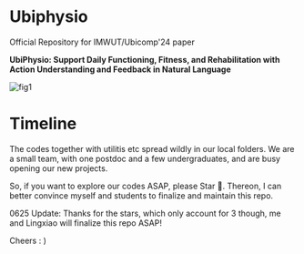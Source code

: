 # Ubiphysio
Official Repository for IMWUT/Ubicomp'24 paper

**UbiPhysio: Support Daily Functioning, Fitness, and Rehabilitation with Action Understanding and Feedback in Natural Language**

![fig1](https://github.com/Mvrjustid/ubiphysio/assets/14902853/bc8c644a-7fc3-4b10-b355-fa000d3ce8a3)

# Timeline
The codes together with utilitis etc spread wildly in our local folders. We are a small team, with one postdoc and a few undergraduates, and are busy opening our new projects.

So, if you want to explore our codes ASAP, please Star 🌟. Thereon, I can better convince myself and students to finalize and maintain this repo.

0625 Update:
Thanks for the stars, which only account for 3 though, me and Lingxiao will finalize this repo ASAP!

Cheers : )
